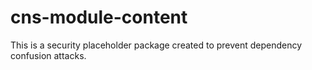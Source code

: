 # cns-module-content

This is a security placeholder package created to prevent dependency confusion attacks.